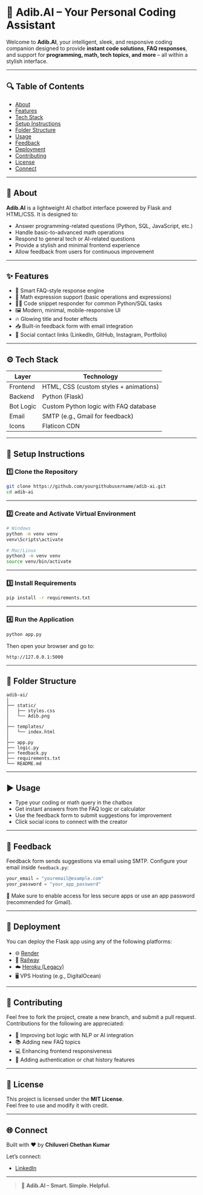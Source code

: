
# 🤖 Adib.AI – Your Personal Coding Assistant

Welcome to **Adib.AI**, your intelligent, sleek, and responsive coding companion designed to provide **instant code solutions**, **FAQ responses**, and support for **programming, math, tech topics, and more** – all within a stylish interface.

---

## 🔍 Table of Contents

- [About](#about)  
- [Features](#features)  
- [Tech Stack](#tech-stack)  
- [Setup Instructions](#setup-instructions)  
- [Folder Structure](#folder-structure)  
- [Usage](#usage)  
- [Feedback](#feedback)  
- [Deployment](#deployment)  
- [Contributing](#contributing)  
- [License](#license)  
- [Connect](#connect)

---

## 📘 About

**Adib.AI** is a lightweight AI chatbot interface powered by Flask and HTML/CSS. It is designed to:
- Answer programming-related questions (Python, SQL, JavaScript, etc.)
- Handle basic-to-advanced math operations
- Respond to general tech or AI-related questions
- Provide a stylish and minimal frontend experience
- Allow feedback from users for continuous improvement

---

## ✨ Features

- 🧠 Smart FAQ-style response engine  
- 🧮 Math expression support (basic operations and expressions)  
- 🧑‍💻 Code snippet responder for common Python/SQL tasks  
- 🖼️ Modern, minimal, mobile-responsive UI  
- 🔥 Glowing title and footer effects  
- 📥 Built-in feedback form with email integration  
- 🔗 Social contact links (LinkedIn, GitHub, Instagram, Portfolio)  

---

## ⚙️ Tech Stack

| Layer     | Technology                           |
|-----------|---------------------------------------|
| Frontend  | HTML, CSS (custom styles + animations)|
| Backend   | Python (Flask)                        |
| Bot Logic | Custom Python logic with FAQ database |
| Email     | SMTP (e.g., Gmail for feedback)       |
| Icons     | Flaticon CDN                          |

---

## 🧪 Setup Instructions

### 1️⃣ Clone the Repository

```bash
git clone https://github.com/yourgithubusername/adib-ai.git
cd adib-ai
```

---

### 2️⃣ Create and Activate Virtual Environment

```bash
# Windows
python -m venv venv
venv\Scripts\activate

# Mac/Linux
python3 -m venv venv
source venv/bin/activate
```

---

### 3️⃣ Install Requirements

```bash
pip install -r requirements.txt
```

---

### 4️⃣ Run the Application

```bash
python app.py
```

Then open your browser and go to:

```
http://127.0.0.1:5000
```

---

## 📁 Folder Structure

```
adib-ai/
│
├── static/
│   ├── styles.css
│   └── Adib.png
│
├── templates/
│   └── index.html
│
├── app.py
├── logic.py
├── feedback.py
├── requirements.txt
└── README.md
```

---

## ▶️ Usage

- Type your coding or math query in the chatbox  
- Get instant answers from the FAQ logic or calculator  
- Use the feedback form to submit suggestions for improvement  
- Click social icons to connect with the creator  

---

## 📨 Feedback

Feedback form sends suggestions via email using SMTP. Configure your email inside `feedback.py`:

```python
your_email = "youremail@example.com"
your_password = "your_app_password"
```

🔐 Make sure to enable access for less secure apps or use an app password (recommended for Gmail).

---

## 🚀 Deployment

You can deploy the Flask app using any of the following platforms:

- 🌐 [Render](https://render.com)  
- 🚉 [Railway](https://railway.app)  
- ☁️ [Heroku (Legacy)](https://www.heroku.com)  
- 🖥️ VPS Hosting (e.g., DigitalOcean)

---

## 🤝 Contributing

Feel free to fork the project, create a new branch, and submit a pull request. Contributions for the following are appreciated:

- 🤖 Improving bot logic with NLP or AI integration  
- 📚 Adding new FAQ topics  
- 💻 Enhancing frontend responsiveness  
- 🔐 Adding authentication or chat history features  

---

## 🧾 License

This project is licensed under the **MIT License**.  
Feel free to use and modify it with credit.

---

## 🌐 Connect

Built with ❤️ by **Chiluveri Chethan Kumar**

Let’s connect:

- [LinkedIn](https://www.linkedin.com/in/chiluverichethankumar/)  


---

> 🤖 **Adib.AI – Smart. Simple. Helpful.**
